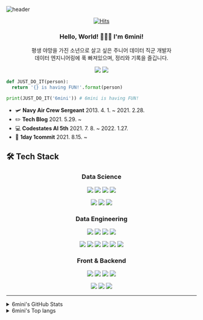 ![header](https://capsule-render.vercel.app/api?type=waving&color=auto&height=300&section=header&text=YoonminLee&fontSize=90&animation=fadeIn&fontAlignY=38&desc=Junior%20Data%20Engineer&descAlignY=51&descAlign=68)

<div align=center>
  
[![Hits](https://hits.seeyoufarm.com/api/count/incr/badge.svg?url=https%3A%2F%2Fgithub.com%2F6mini&count_bg=%23AAAAAA&title_bg=%23555555&icon=&icon_color=%23E7E7E7&title=Hits&edge_flat=false)](https://github.com/6mini)

### Hello, World! 🙋🏻‍♂️ I'm 6mini!

평생 야망을 가진 소년으로 살고 싶은 주니어 데이터 직군 개발자<br>
데이터 엔지니어링에 푹 빠져있으며, 정리와 기록을 즐깁니다.
  
<a href="https://6mini.github.io/" rel="nofollow"><img src="https://img.shields.io/badge/Tech Blog-181717?style=flat-square&logo=GitHub&logoColor=white"/></a></a>
<a href="mailto:real6mini@gmail.com"><img src="https://img.shields.io/badge/Gmail-EA4335?style=flat-square&logo=Gmail&logoColor=white"/></a></a>
  
</div>

```py
def JUST_DO_IT(person):
  return '{} is having FUN!'.format(person)

print(JUST_DO_IT('6mini')) # 6mini is having FUN!
```

- 🛩 **Navy Air Crew Sergeant** 2013. 4. 1. ~ 2021. 2.28.
-  ✏️  **Tech Blog** 2021. 5.29. ~
- 💻 **Codestates AI 5th** 2021. 7. 8. ~ 2022. 1.27.
- 📑 **1day 1commit** 2021. 8.15. ~

## 🛠 Tech Stack

<div align=center>
  
### Data Science

<img src="https://img.shields.io/badge/Python-3776AB?style=flat-square&logo=Python&logoColor=white"/></a>
<img src="https://img.shields.io/badge/NumPy-013243?style=flat-square&logo=NumPy&logoColor=white"/></a>
<img src="https://img.shields.io/badge/pandas-150458?style=flat-square&logo=pandas&logoColor=white"/></a>
<img src="https://img.shields.io/badge/scikit learn-F7931E?style=flat-square&logo=scikit learn&logoColor=white"/></a>

<img src="https://img.shields.io/badge/TensorFlow-FF6F00?style=flat-square&logo=TensorFlow&logoColor=white"/></a>
<img src="https://img.shields.io/badge/Keras-D00000?style=flat-square&logo=Keras&logoColor=white"/></a>
<img src="https://img.shields.io/badge/Tableau-E97627?style=flat-square&logo=Tableau&logoColor=white"/></a>

### Data Engineering

<img src="https://img.shields.io/badge/Apache Spark-E25A1C?style=flat-square&logo=Apache Spark&logoColor=white"/></a>
<img src="https://img.shields.io/badge/Apache Airflow-017CEE?style=flat-square&logo=Apache Airflow&logoColor=white"/></a>
<img src="https://img.shields.io/badge/Amazon AWS-232F3E?style=flat-square&logo=Amazon AWS&logoColor=white"/></a>
<img src="https://img.shields.io/badge/Amazon DynamoDB-4053D6?style=flat-square&logo=Amazon DynamoDB&logoColor=white"/></a>

<img src="https://img.shields.io/badge/Amazon S3-569A31?style=flat-square&logo=Amazon S3&logoColor=white"/></a>
<img src="https://img.shields.io/badge/MySQL-4479A1?style=flat-square&logo=MySQL&logoColor=white"/></a>
<img src="https://img.shields.io/badge/PostgreSQL-4169E1?style=flat-square&logo=PostgreSQL&logoColor=white"/></a>
<img src="https://img.shields.io/badge/MongoDB-47A248?style=flat-square&logo=MongoDB&logoColor=white"/></a>
<img src="https://img.shields.io/badge/Docker-2496ED?style=flat-square&logo=Docker&logoColor=white"/></a>
<img src="https://img.shields.io/badge/Selenium-43B02A?style=flat-square&logo=Selenium&logoColor=white"/></a>

### Front & Backend

<img src="https://img.shields.io/badge/Node.js-339933?style=flat-square&logo=Node.js&logoColor=white"/></a>
<img src="https://img.shields.io/badge/HTML5-E34F26?style=flat-square&logo=HTML5&logoColor=white"/></a>
<img src="https://img.shields.io/badge/CSS3-1572B6?style=flat-square&logo=CSS3&logoColor=white"/></a>
<img src="https://img.shields.io/badge/JavaScript-F7DF1E?style=flat-square&logo=JavaScript&logoColor=white"/></a>

<img src="https://img.shields.io/badge/Flask-000000?style=flat-square&logo=Flask&logoColor=white"/></a>
<img src="https://img.shields.io/badge/Express-000000?style=flat-square&logo=Express&logoColor=white"/></a>
<img src="https://img.shields.io/badge/Heroku-430098?style=flat-square&logo=Heroku&logoColor=white"/></a>

</div>

---

<details>
  
<summary>6mini's GitHub Stats</summary>
  
<div align=center>

![6mini's GitHub stats](https://github-readme-stats.vercel.app/api?username=6mini&count_private=true&show_icons=true&theme=graywhite)

</div>
  
</details>

<details>
<summary>6mini's Top langs</summary>

<div align=center>

![6mini's Top-langs](https://github-readme-stats.vercel.app/api/top-langs/?username=6mini&langs_count=5)

</div>
</details>
</div>
